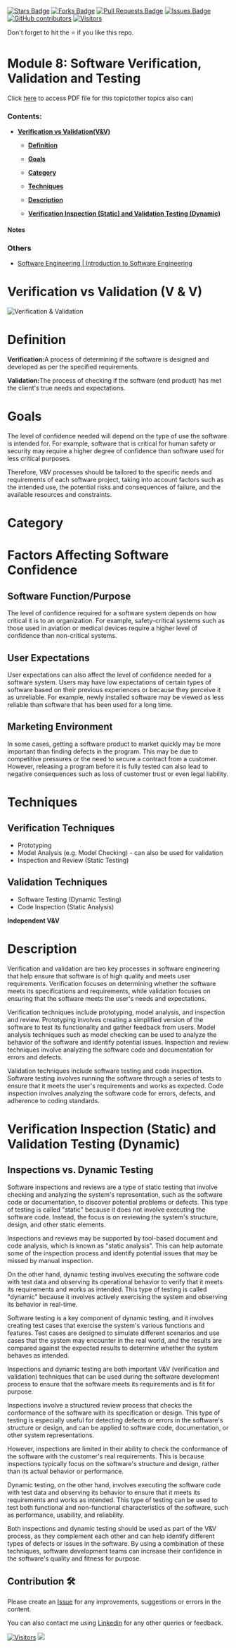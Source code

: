<a href="https://github.com/drshahizan/software-engineering/stargazers"><img src="https://img.shields.io/github/stars/drshahizan/software-engineering" alt="Stars Badge"/></a>
<a href="https://github.com/drshahizan/software-engineering/network/members"><img src="https://img.shields.io/github/forks/drshahizan/software-engineering" alt="Forks Badge"/></a>
<a href="https://github.com/drshahizan/software-engineering/pulls"><img src="https://img.shields.io/github/issues-pr/drshahizan/software-engineering" alt="Pull Requests Badge"/></a>
<a href="https://github.com/drshahizan/software-engineering"><img src="https://img.shields.io/github/issues/drshahizan/software-engineering" alt="Issues Badge"/></a>
<a href="https://github.com/drshahizan/software-engineering/graphs/contributors"><img alt="GitHub contributors" src="https://img.shields.io/github/contributors/drshahizan/software-engineering?color=2b9348"></a>
[![Visitors](https://api.visitorbadge.io/api/visitors?path=https%3A%2F%2Fgithub.com%2Fdrshahizan%2Fsoftware-engineering&countColor=%23263759&style=plastic)](https://visitorbadge.io/status?path=https%3A%2F%2Fgithub.com%2Fdrshahizan%2Fsoftware-engineering)


Don't forget to hit the :star: if you like this repo.

<!---
Module 8: Software Verification, Validation and Testing

Group F4
1. CHAI YU TONG
2. MUHAMMAD DANIAL BIN AHMAD SYAHIR
3. WONG QIAO YING
4. YEOH CHONG YI

-->

# Module 8: Software Verification, Validation and Testing 
Click [here](https://drive.google.com/drive/folders/1fFqVSa7WdQ2Uet0UdvbQcALUVcqme6gw) to access PDF file for this topic(other topics also can)

### Contents:
- [**Verification vs Validation(V&V)**](#verification-vs-validation-vv)

  - [**Definition**](#definition) 
  
  - [**Goals**](#goals)
   
  - [**Category**](#category)
   
  - [**Techniques**](#techniques)
   
  - [**Description**](#description)
  
  - [**Verification Inspection (Static) and Validation Testing (Dynamic)**](#verification-inspection-(static)-and-validation-testing-(dynamic))
#### Notes


### Others
- [Software Engineering | Introduction to Software Engineering](https://www.geeksforgeeks.org/software-engineering-introduction-to-software-engineering/)


# Verification vs Validation (V & V)

<p><img src="https://www.bplogix.com/hubfs/Verification%20vs.%20validation.png" alt="Verification & Validation"></p>

# Definition

   <b>Verification:</b>A process of determining if the software is designed and developed as per the specified requirements.
   
   <b>Validation:</b>The process of checking if the software (end product) has met the client's true needs and expectations.
   
 # Goals
  <p>The level of confidence needed will depend on the type of use the software is intended for. For example, software that is critical for human safety or security may require a higher degree of confidence than software used for less critical purposes.</p>

<p>Therefore, V&V processes should be tailored to the specific needs and requirements of each software project, taking into account factors such as the intended use, the potential risks and consequences of failure, and the available resources and constraints.</p>

 # Category
  <h1>Factors Affecting Software Confidence</h1>
	<h2>Software Function/Purpose</h2>
	<p>The level of confidence required for a software system depends on how critical it is to an organization. For example, safety-critical systems such as those used in aviation or medical devices require a higher level of confidence than non-critical systems.</p>
  <h2>User Expectations</h2>
<p>User expectations can also affect the level of confidence needed for a software system. Users may have low expectations of certain types of software based on their previous experiences or because they perceive it as unreliable. For example, newly installed software may be viewed as less reliable than software that has been used for a long time.</p>

<h2>Marketing Environment</h2>
<p>In some cases, getting a software product to market quickly may be more important than finding defects in the program. This may be due to competitive pressures or the need to secure a contract from a customer. However, releasing a program before it is fully tested can also lead to negative consequences such as loss of customer trust or even legal liability.</p>

# Techniques
<h2>Verification Techniques</h2>
<ul>
	<li>Prototyping</li>
	<li>Model Analysis (e.g. Model Checking) - can also be used for validation</li>
	<li>Inspection and Review (Static Testing)</li>
</ul>

<h2>Validation Techniques</h2>
<ul>
	<li>Software Testing (Dynamic Testing)</li>
	<li>Code Inspection (Static Analysis)</li>
</ul>

 <b>Independent V&V</b>

# Description
<p>Verification and validation are two key processes in software engineering that help ensure that software is of high quality and meets user requirements. Verification focuses on determining whether the software meets its specifications and requirements, while validation focuses on ensuring that the software meets the user's needs and expectations.</p>

<p>Verification techniques include prototyping, model analysis, and inspection and review. Prototyping involves creating a simplified version of the software to test its functionality and gather feedback from users. Model analysis techniques such as model checking can be used to analyze the behavior of the software and identify potential issues. Inspection and review techniques involve analyzing the software code and documentation for errors and defects.</p>

<p>Validation techniques include software testing and code inspection. Software testing involves running the software through a series of tests to ensure that it meets the user's requirements and works as expected. Code inspection involves analyzing the software code for errors, defects, and adherence to coding standards.</p>

# Verification Inspection (Static) and Validation Testing (Dynamic)
<h2>Inspections vs. Dynamic Testing</h2>
<p>Software inspections and reviews are a type of static testing that involve checking and analyzing the system's representation, such as the software code or documentation, to discover potential problems or defects. This type of testing is called "static" because it does not involve executing the software code. Instead, the focus is on reviewing the system's structure, design, and other static elements.</p>

<p>Inspections and reviews may be supported by tool-based document and code analysis, which is known as "static analysis". This can help automate some of the inspection process and identify potential issues that may be missed by manual inspection.</p>

<p>On the other hand, dynamic testing involves executing the software code with test data and observing its operational behavior to verify that it meets its requirements and works as intended. This type of testing is called "dynamic" because it involves actively exercising the system and observing its behavior in real-time.</p>

<p>Software testing is a key component of dynamic testing, and it involves creating test cases that exercise the system's various functions and features. Test cases are designed to simulate different scenarios and use cases that the system may encounter in the real world, and the results are compared against the expected results to determine whether the system behaves as intended.</p>
<p>Inspections and dynamic testing are both important V&V (verification and validation) techniques that can be used during the software development process to ensure that the software meets its requirements and is fit for purpose.</p>

<p>Inspections involve a structured review process that checks the conformance of the software with its specification or design. This type of testing is especially useful for detecting defects or errors in the software's structure or design, and can be applied to software code, documentation, or other system representations.</p>

<p>However, inspections are limited in their ability to check the conformance of the software with the customer's real requirements. This is because inspections typically focus on the software's structure and design, rather than its actual behavior or performance.</p>

<p>Dynamic testing, on the other hand, involves executing the software code with test data and observing its behavior to ensure that it meets its requirements and works as intended. This type of testing can be used to test both functional and non-functional characteristics of the software, such as performance, usability, and reliability.</p>

<p>Both inspections and dynamic testing should be used as part of the V&V process, as they complement each other and can help identify different types of defects or issues in the software. By using a combination of these techniques, software development teams can increase their confidence in the software's quality and fitness for purpose.</p>

  




## Contribution 🛠️
Please create an [Issue](https://github.com/drshahizan/software-engineering/issues) for any improvements, suggestions or errors in the content.

You can also contact me using [Linkedin](https://www.linkedin.com/in/drshahizan/) for any other queries or feedback.

[![Visitors](https://api.visitorbadge.io/api/visitors?path=https%3A%2F%2Fgithub.com%2Fdrshahizan&labelColor=%23697689&countColor=%23555555&style=plastic)](https://visitorbadge.io/status?path=https%3A%2F%2Fgithub.com%2Fdrshahizan)
![](https://hit.yhype.me/github/profile?user_id=81284918)


